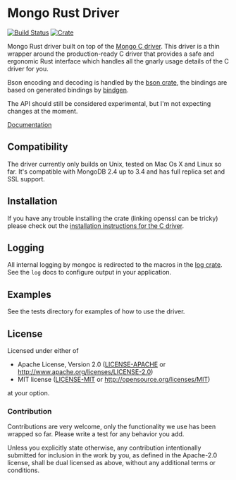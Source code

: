 # Mongo Rust Driver

[![Build Status](https://travis-ci.org/thijsc/mongo-rust-driver.svg)](https://travis-ci.org/thijsc/mongo-rust-driver)
[![Crate](http://meritbadge.herokuapp.com/mongo_driver)](https://crates.io/crates/mongo_driver)

Mongo Rust driver built on top of the [Mongo C driver](https://github.com/mongodb/mongo-c-driver).
This driver is a thin wrapper around the production-ready C driver that provides a safe and ergonomic Rust interface which handles all the gnarly usage details of the C driver for you.

Bson encoding and decoding is handled by the [bson crate](https://github.com/zonyitoo/bson-rs), the bindings are based on generated bindings by [bindgen](https://github.com/crabtw/rust-bindgen).

The API should still be considered experimental, but I'm not expecting changes at the moment.

[Documentation](http://thijsc.github.io/mongo-rust-driver/mongo_driver/)

## Compatibility

The driver currently only builds on Unix, tested on Mac Os X and Linux so far. It's compatible with MongoDB 2.4 up to 3.4 and
has full replica set and SSL support.

## Installation

If you have any trouble installing the crate (linking openssl can be
tricky) please check out the [installation instructions for the C driver](http://mongoc.org/libmongoc/current/installing.html).

## Logging

All internal logging by mongoc is redirected to the macros in the [log
crate](http://doc.rust-lang.org/log/log/index.html). See the `log` docs
to configure output in your application.

## Examples

See the tests directory for examples of how to use the driver.

## License

Licensed under either of

 * Apache License, Version 2.0 ([LICENSE-APACHE](LICENSE-APACHE) or http://www.apache.org/licenses/LICENSE-2.0)
 * MIT license ([LICENSE-MIT](LICENSE-MIT) or http://opensource.org/licenses/MIT)

at your option.

### Contribution

Contributions are very welcome, only the functionality we use has been wrapped so far. Please write a test for any behavior you add.

Unless you explicitly state otherwise, any contribution intentionally submitted
for inclusion in the work by you, as defined in the Apache-2.0 license, shall be dual licensed as above, without any
additional terms or conditions.
